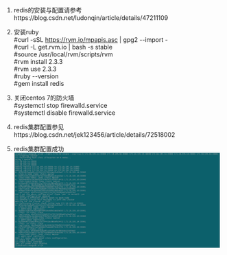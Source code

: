 1. redis的安装与配置请参考https://blog.csdn.net/ludonqin/article/details/47211109

2. 安装ruby  
#curl -sSL https://rvm.io/mpapis.asc | gpg2 --import -  
#curl -L get.rvm.io | bash -s stable  
#source /usr/local/rvm/scripts/rvm  
#rvm install 2.3.3  
#rvm use 2.3.3  
#ruby --version  
#gem install redis

3. 关闭centos 7的防火墙  
#systemctl stop firewalld.service  
#systemctl disable firewalld.service 

4. redis集群配置参见https://blog.csdn.net/jek123456/article/details/72518002

5. redis集群配置成功  
![image](https://github.com/greatsharp/VMWare-ESXi-Cent-OS-/blob/master/images/redis%E9%9B%86%E7%BE%A4%E9%85%8D%E7%BD%AE%E6%88%90%E5%8A%9F.png)
